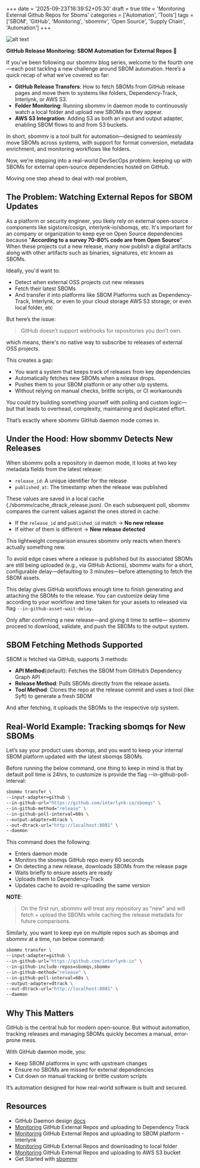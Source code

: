 +++
date = '2025-09-23T16:39:52+05:30'
draft = true
title = 'Monitoring External Github Repos for Sboms'
categories = ['Automation', 'Tools']
tags = ['SBOM', 'GitHub', 'Monitoring', 'sbommv', 'Open Source', 'Supply Chain', 'Automation']
+++

![alt text](/posts/image-14.png)

**GitHub Release Monitoring: SBOM Automation for External Repos** 🚀

If you’ve been following our sbommv blog series, welcome to the fourth one—each post tackling a new challenge around SBOM automation. Here’s a quick recap of what we’ve covered so far:

- **GitHub Release Transfers**: How to fetch SBOMs from GitHub release pages and move them to systems like folders, Dependency-Track, Interlynk, or AWS S3.
- **Folder Monitoring**: Running sbommv in daemon mode to continuously watch a local folder and upload new SBOMs as they appear.
- **AWS S3 Integration**: Adding S3 as both an input and output adapter, enabling SBOM flows to and from S3 buckets.

In short, sbommv is a tool built for automation—designed to seamlessly move SBOMs across systems, with support for format conversion, metadata enrichment, and monitoring workflows like folders.

Now, we’re stepping into a real-world DevSecOps problem: keeping up with SBOMs for external open-source dependencies hosted on GitHub.

Moving one step ahead to deal with real problem,

## The Problem: Watching External Repos for SBOM Updates

As a platform or security engineer, you likely rely on external open-source components like sigstore/cosign, interlynk-io/sbomqs, etc. It's important for an company or organization to keep eye on Open Source dependencies because "**According to a survey 70-80% code are from Open Source**".  When these projects cut a new release, many now publish a digital artifacts along with other artifacts such as binaries, signatures, etc known as SBOMs.  

Ideally, you'd want to:

- Detect when external OSS projects cut new releases
- Fetch their latest SBOMs
- And transfer it into platforms like SBOM Platforms such as Dependency-Track, Interlynk, or  even to your cloud storage AWS S3 storage, or even local folder, etc

But here’s the issue:

> GitHub doesn’t support webhooks for repositories you don’t own.

which means, there's no native way to subscribe to releases of external OSS projects.

This creates a gap:

- You want a system that keeps track of releases from key dependencies
- Automatically fetches new SBOMs when a release drops.
- Pushes them to your SBOM platform or any other o/p systems.
- Without relying on manual checks, brittle scripts, or CI workarounds

You could try building something yourself with polling and custom logic—but that leads to overhead, complexity, maintaining and duplicated effort.

That’s exactly where sbommv GitHub daemon mode comes in.

## Under the Hood: How sbommv Detects New Releases

When sbommv polls a repository in daemon mode, it looks at two key metadata fields from the latest release:

- `release_id`: A unique identifier for the release
- `published_at`: The timestamp when the release was published

These values are saved in a local cache (./sbommv/cache_dtrack_release.json). On each subsequent poll, sbommv compares the current values against the ones stored in cache:

- If the `release_id` and `published_id` match → **No new release**
- If either of them is different → **New release detected**

This lightweight comparison ensures sbommv only reacts when there’s actually something new.

To avoid edge cases where a release is published but its associated SBOMs are still being uploaded (e.g., via GitHub Actions), sbommv waits for a short, configurable delay—defaulting to 3 minutes—before attempting to fetch the SBOM assets.

This delay gives GitHub workflows enough time to finish generating and attaching the SBOMs to the release. You can customize delay time according to your workflow and time taken for your assets to released via flag `--in-github-asset-wait-delay`.

Only after confirming a new release—and giving it time to settle— sbommv proceed to download, validate, and push the SBOMs to the output system.

## SBOM Fetching Methods Supported

SBOM is fetched via GitHub, supports 3 methods:

- **API Method**(default): Fetches the SBOM from GitHub’s Dependency Graph API
- **Release Method**: Pulls SBOMs directly from the release assets.
- **Tool Method**: Clones the repo at the release commit and uses a tool (like Syft) to generate a fresh SBOM

And after fetching, it uploads the SBOMs to the respective o/p system.

## Real-World Example: Tracking sbomqs for New SBOMs

Let’s say your product uses sbomqs, and you want to keep your internal SBOM platform updated with the latest sbomqs SBOMs.

Before running the below command, one thing to keep in mind is that by default poll time is 24hrs, to customize is provide the flag --in-github-poll-interval:

```bash
sbommv transfer \
--input-adapter=github \
--in-github-url="https://github.com/interlynk-io/sbomqs" \
--in-github-method="release" \
--in-github-poll-interval=60s \
--output-adapter=dtrack \
--out-dtrack-url="http://localhost:8081" \
--daemon
```

This command does the following:

- Enters daemon mode
- Monitors the sbomqs GitHub repo every 60 seconds
- On detecting a new release, downloads SBOMs from the release page
- Waits briefly to ensure assets are ready
- Uploads them to Dependency-Track
- Updates cache to avoid re-uploading the same version

**NOTE**:

> On the first run, sbommv will treat any repository as "new" and will fetch + upload the SBOMs while caching the release metadata for future comparisons.

Similarly, you want to keep eye on multiple repos such as sbomqs and sbommv at a time, run below command:

```bash
sbommv transfer \
--input-adapter=github \
--in-github-url="https://github.com/interlynk-io" \
--in-github-include-repos=sbomqs,sbommv
--in-github-method="release" \
--in-github-poll-interval=60s \
--output-adapter=dtrack \
--out-dtrack-url="http://localhost:8081" \
--daemon
```

## Why This Matters

GitHub is the central hub for modern open-source. But without automation, tracking releases and managing SBOMs quickly becomes a manual, error-prone mess.

With GitHub daemon mode, you:

- Keep SBOM platforms in sync with upstream changes
- Ensure no SBOMs are missed for external dependencies
- Cut down on manual tracking or brittle custom scripts

It’s automation designed for how real-world software is built and secured.

## Resources

- GitHub Daemon design [docs](https://github.com/interlynk-io/sbommv/blob/main/docs/github_daemon.md)
- [Monitoring](https://github.com/interlynk-io/sbommv/blob/main/examples/github_dtrack_examples.md#4-continuous-monitoring-daemon-mode-github--dependencytrack) GitHub External Repos and uploading to Dependency Track
- [Monitoring](https://github.com/interlynk-io/sbommv/blob/main/examples/github_interlynk_examples.md#4-continuous-monitoring-daemon-mode-github--interlynk) GitHub External Repos and uploading to SBOM platform - Interlynk
- [Monitoring](https://github.com/interlynk-io/sbommv/blob/main/examples/github_folder_examples.md#4-continuous-monitoring-daemon-mode-github--folder) GitHub External Repos and downloading to local folder
- [Monitoring](https://github.com/interlynk-io/sbommv/blob/main/examples/github_s3_example.md#5-continuous-monitoring-daemon-mode-github--s3) GitHub External Repos and uploading to AWS S3 bucket
- Get Started with [sbommv](https://github.com/interlynk-io/sbommv/blob/main/docs/getting_started.md)
